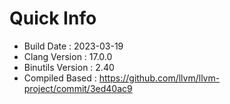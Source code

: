 # Quick Info
* Build Date : 2023-03-19
* Clang Version : 17.0.0
* Binutils Version : 2.40
* Compiled Based : https://github.com/llvm/llvm-project/commit/3ed40ac9
